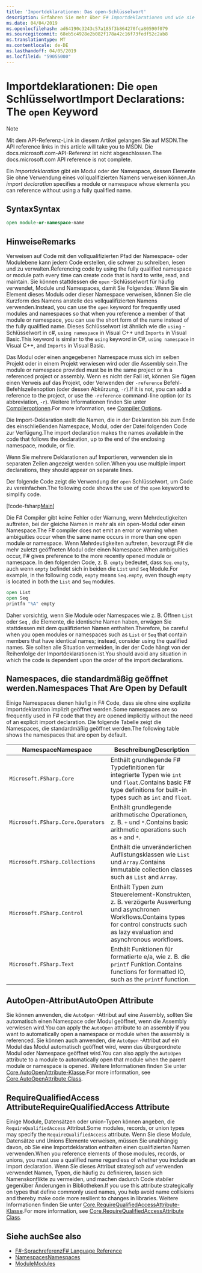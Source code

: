 ```yaml
---
title: 'Importdeklarationen: Das open-Schlüsselwort'
description: Erfahren Sie mehr über F# Importdeklarationen und wie sie ein Modul oder einen Namespace angeben, dessen Elemente Sie ohne Verwendung eines vollqualifizierten Namens verweisen können.
ms.date: 04/04/2019
ms.openlocfilehash: ad64190c3243c57a185f3b864270fca80590f079
ms.sourcegitcommit: 68eb5c4928e2b082f178a42c16f73fedf52c2ab8
ms.translationtype: MT
ms.contentlocale: de-DE
ms.lasthandoff: 04/05/2019
ms.locfileid: "59055000"
---
```

# <a name="import-declarations-the-open-keyword"></a><span data-ttu-id="426ed-103">Importdeklarationen: Die `open` Schlüsselwort</span><span class="sxs-lookup"><span data-stu-id="426ed-103">Import Declarations: The `open` Keyword</span></span>

> [!NOTE]
> <span data-ttu-id="426ed-104">Mit dem API-Referenz-Link in diesem Artikel gelangen Sie auf MSDN.</span><span class="sxs-lookup"><span data-stu-id="426ed-104">The API reference links in this article will take you to MSDN.</span></span>  <span data-ttu-id="426ed-105">Die docs.microsoft.com-API-Referenz ist nicht abgeschlossen.</span><span class="sxs-lookup"><span data-stu-id="426ed-105">The docs.microsoft.com API reference is not complete.</span></span>

<span data-ttu-id="426ed-106">Ein *Importdeklaration* gibt ein Modul oder der Namespace, dessen Elemente Sie ohne Verwendung eines vollqualifizierten Namens verweisen können.</span><span class="sxs-lookup"><span data-stu-id="426ed-106">An *import declaration* specifies a module or namespace whose elements you can reference without using a fully qualified name.</span></span>

## <a name="syntax"></a><span data-ttu-id="426ed-107">Syntax</span><span class="sxs-lookup"><span data-stu-id="426ed-107">Syntax</span></span>

```fsharp
open module-or-namespace-name
```

## <a name="remarks"></a><span data-ttu-id="426ed-108">Hinweise</span><span class="sxs-lookup"><span data-stu-id="426ed-108">Remarks</span></span>

<span data-ttu-id="426ed-109">Verweisen auf Code mit den vollqualifizierten Pfad der Namespace- oder Modulebene kann jedem Code erstellen, die schwer zu schreiben, lesen und zu verwalten.</span><span class="sxs-lookup"><span data-stu-id="426ed-109">Referencing code by using the fully qualified namespace or module path every time can create code that is hard to write, read, and maintain.</span></span> <span data-ttu-id="426ed-110">Sie können stattdessen die `open` -Schlüsselwort für häufig verwendet, Module und Namespaces, damit Sie Folgendes: Wenn Sie ein Element dieses Moduls oder dieser Namespace verweisen, können Sie die Kurzform des Namens anstelle des vollqualifizierten Namens verwenden.</span><span class="sxs-lookup"><span data-stu-id="426ed-110">Instead, you can use the `open` keyword for frequently used modules and namespaces so that when you reference a member of that module or namespace, you can use the short form of the name instead of the fully qualified name.</span></span> <span data-ttu-id="426ed-111">Dieses Schlüsselwort ist ähnlich wie die `using` -Schlüsselwort in c#, `using namespace` in Visual C++ und `Imports` in Visual Basic.</span><span class="sxs-lookup"><span data-stu-id="426ed-111">This keyword is similar to the `using` keyword in C#, `using namespace` in Visual C++, and `Imports` in Visual Basic.</span></span>

<span data-ttu-id="426ed-112">Das Modul oder einen angegebenen Namespace muss sich im selben Projekt oder in einem Projekt verwiesen wird oder die Assembly sein.</span><span class="sxs-lookup"><span data-stu-id="426ed-112">The module or namespace provided must be in the same project or in a referenced project or assembly.</span></span> <span data-ttu-id="426ed-113">Wenn es nicht der Fall ist, können Sie fügen einen Verweis auf das Projekt, oder Verwenden der `-reference` Befehl`-`Befehlszeilenoption (oder dessen Abkürzung, `-r`).</span><span class="sxs-lookup"><span data-stu-id="426ed-113">If it is not, you can add a reference to the project, or use the `-reference` command`-`line option (or its abbreviation, `-r`).</span></span> <span data-ttu-id="426ed-114">Weitere Informationen finden Sie unter [Compileroptionen](compiler-options.md).</span><span class="sxs-lookup"><span data-stu-id="426ed-114">For more information, see [Compiler Options](compiler-options.md).</span></span>

<span data-ttu-id="426ed-115">Die Import-Deklaration stellt die Namen, die in der Deklaration bis zum Ende des einschließenden Namespace, Modul, oder der Datei folgenden Code zur Verfügung.</span><span class="sxs-lookup"><span data-stu-id="426ed-115">The import declaration makes the names available in the code that follows the declaration, up to the end of the enclosing namespace, module, or file.</span></span>

<span data-ttu-id="426ed-116">Wenn Sie mehrere Deklarationen auf Importieren, verwenden sie in separaten Zeilen angezeigt werden sollen.</span><span class="sxs-lookup"><span data-stu-id="426ed-116">When you use multiple import declarations, they should appear on separate lines.</span></span>

<span data-ttu-id="426ed-117">Der folgende Code zeigt die Verwendung der `open` Schlüsselwort, um Code zu vereinfachen.</span><span class="sxs-lookup"><span data-stu-id="426ed-117">The following code shows the use of the `open` keyword to simplify code.</span></span>

[!code-fsharp[Main](../../../samples/snippets/fsharp/lang-ref-2/snippet6801.fs)]

<span data-ttu-id="426ed-118">Die F# Compiler gibt keine Fehler oder Warnung, wenn Mehrdeutigkeiten auftreten, bei der gleiche Namen in mehr als ein open-Modul oder einen Namespace.</span><span class="sxs-lookup"><span data-stu-id="426ed-118">The F# compiler does not emit an error or warning when ambiguities occur when the same name occurs in more than one open module or namespace.</span></span> <span data-ttu-id="426ed-119">Wenn Mehrdeutigkeiten auftreten, bevorzugt F# die mehr zuletzt geöffneten Modul oder einen Namespace.</span><span class="sxs-lookup"><span data-stu-id="426ed-119">When ambiguities occur, F# gives preference to the more recently opened module or namespace.</span></span> <span data-ttu-id="426ed-120">In den folgenden Code, z. B. `empty` bedeutet, dass `Seq.empty`, auch wenn `empty` befindet sich in beiden die `List` und `Seq` Module.</span><span class="sxs-lookup"><span data-stu-id="426ed-120">For example, in the following code, `empty` means `Seq.empty`, even though `empty` is located in both the `List` and `Seq` modules.</span></span>

```fsharp
open List
open Seq
printfn "%A" empty
```

<span data-ttu-id="426ed-121">Daher vorsichtig, wenn Sie Module oder Namespaces wie z. B. Öffnen `List` oder `Seq` , die Elemente, die identische Namen haben, erwägen Sie stattdessen mit dem qualifizierten Namen enthalten.</span><span class="sxs-lookup"><span data-stu-id="426ed-121">Therefore, be careful when you open modules or namespaces such as `List` or `Seq` that contain members that have identical names; instead, consider using the qualified names.</span></span> <span data-ttu-id="426ed-122">Sie sollten alle Situation vermeiden, in der der Code hängt von der Reihenfolge der Importdeklarationen ist.</span><span class="sxs-lookup"><span data-stu-id="426ed-122">You should avoid any situation in which the code is dependent upon the order of the import declarations.</span></span>

## <a name="namespaces-that-are-open-by-default"></a><span data-ttu-id="426ed-123">Namespaces, die standardmäßig geöffnet werden.</span><span class="sxs-lookup"><span data-stu-id="426ed-123">Namespaces That Are Open by Default</span></span>

<span data-ttu-id="426ed-124">Einige Namespaces dienen häufig in F# Code, dass sie ohne eine explizite Importdeklaration implizit geöffnet werden.</span><span class="sxs-lookup"><span data-stu-id="426ed-124">Some namespaces are so frequently used in F# code that they are opened implicitly without the need of an explicit import declaration.</span></span> <span data-ttu-id="426ed-125">Die folgende Tabelle zeigt die Namespaces, die standardmäßig geöffnet werden.</span><span class="sxs-lookup"><span data-stu-id="426ed-125">The following table shows the namespaces that are open by default.</span></span>

|<span data-ttu-id="426ed-126">Namespace</span><span class="sxs-lookup"><span data-stu-id="426ed-126">Namespace</span></span>|<span data-ttu-id="426ed-127">Beschreibung</span><span class="sxs-lookup"><span data-stu-id="426ed-127">Description</span></span>|
|---------|-----------|
|`Microsoft.FSharp.Core`|<span data-ttu-id="426ed-128">Enthält grundlegende F# Typdefinitionen für integrierte Typen wie `int` und `float`.</span><span class="sxs-lookup"><span data-stu-id="426ed-128">Contains basic F# type definitions for built-in types such as `int` and `float`.</span></span>|
|`Microsoft.FSharp.Core.Operators`|<span data-ttu-id="426ed-129">Enthält grundlegende arithmetische Operationen, z. B. `+` und `*`.</span><span class="sxs-lookup"><span data-stu-id="426ed-129">Contains basic arithmetic operations such as `+` and `*`.</span></span>|
|`Microsoft.FSharp.Collections`|<span data-ttu-id="426ed-130">Enthält die unveränderlichen Auflistungsklassen wie `List` und `Array`.</span><span class="sxs-lookup"><span data-stu-id="426ed-130">Contains immutable collection classes such as `List` and `Array`.</span></span>|
|`Microsoft.FSharp.Control`|<span data-ttu-id="426ed-131">Enthält Typen zum Steuerelement-Konstrukten, z. B. verzögerte Auswertung und asynchronen Workflows.</span><span class="sxs-lookup"><span data-stu-id="426ed-131">Contains types for control constructs such as lazy evaluation and asynchronous workflows.</span></span>|
|`Microsoft.FSharp.Text`|<span data-ttu-id="426ed-132">Enthält Funktionen für formatierte e/a, wie z. B. die `printf` Funktion.</span><span class="sxs-lookup"><span data-stu-id="426ed-132">Contains functions for formatted IO, such as the `printf` function.</span></span>|

## <a name="autoopen-attribute"></a><span data-ttu-id="426ed-133">AutoOpen-Attribut</span><span class="sxs-lookup"><span data-stu-id="426ed-133">AutoOpen Attribute</span></span>

<span data-ttu-id="426ed-134">Sie können anwenden, die `AutoOpen` -Attribut auf eine Assembly, sollten Sie automatisch einen Namespace oder Modul geöffnet, wenn die Assembly verwiesen wird.</span><span class="sxs-lookup"><span data-stu-id="426ed-134">You can apply the `AutoOpen` attribute to an assembly if you want to automatically open a namespace or module when the assembly is referenced.</span></span> <span data-ttu-id="426ed-135">Sie können auch anwenden, die `AutoOpen` -Attribut auf ein Modul das Modul automatisch geöffnet wird, wenn das übergeordnete Modul oder Namespace geöffnet wird.</span><span class="sxs-lookup"><span data-stu-id="426ed-135">You can also apply the `AutoOpen` attribute to a module to automatically open that module when the parent module or namespace is opened.</span></span> <span data-ttu-id="426ed-136">Weitere Informationen finden Sie unter [Core.AutoOpenAttribute-Klasse](https://msdn.microsoft.com/visualfsharpdocs/conceptual/core.autoopenattribute-class-%5bfsharp%5d).</span><span class="sxs-lookup"><span data-stu-id="426ed-136">For more information, see [Core.AutoOpenAttribute Class](https://msdn.microsoft.com/visualfsharpdocs/conceptual/core.autoopenattribute-class-%5bfsharp%5d).</span></span>

## <a name="requirequalifiedaccess-attribute"></a><span data-ttu-id="426ed-137">RequireQualifiedAccess Attribute</span><span class="sxs-lookup"><span data-stu-id="426ed-137">RequireQualifiedAccess Attribute</span></span>

<span data-ttu-id="426ed-138">Einige Module, Datensätzen oder union-Typen können angeben, die `RequireQualifiedAccess` Attribut.</span><span class="sxs-lookup"><span data-stu-id="426ed-138">Some modules, records, or union types may specify the `RequireQualifiedAccess` attribute.</span></span> <span data-ttu-id="426ed-139">Wenn Sie diese Module, Datensätze und Unions Elemente verweisen, müssen Sie unabhängig davon, ob Sie eine Importdeklaration enthalten einen qualifizierten Namen verwenden.</span><span class="sxs-lookup"><span data-stu-id="426ed-139">When you reference elements of those modules, records, or unions, you must use a qualified name regardless of whether you include an import declaration.</span></span> <span data-ttu-id="426ed-140">Wenn Sie dieses Attribut strategisch auf verwenden verwendet Namen, Typen, die häufig zu definieren, lassen sich Namenskonflikte zu vermeiden, und machen dadurch Code stabiler gegenüber Änderungen in Bibliotheken.</span><span class="sxs-lookup"><span data-stu-id="426ed-140">If you use this attribute strategically on types that define commonly used names, you help avoid name collisions and thereby make code more resilient to changes in libraries.</span></span> <span data-ttu-id="426ed-141">Weitere Informationen finden Sie unter [Core.RequireQualifiedAccessAttribute-Klasse](https://msdn.microsoft.com/visualfsharpdocs/conceptual/core.requirequalifiedaccessattribute-class-%5Bfsharp%5D).</span><span class="sxs-lookup"><span data-stu-id="426ed-141">For more information, see [Core.RequireQualifiedAccessAttribute Class](https://msdn.microsoft.com/visualfsharpdocs/conceptual/core.requirequalifiedaccessattribute-class-%5Bfsharp%5D).</span></span>

## <a name="see-also"></a><span data-ttu-id="426ed-142">Siehe auch</span><span class="sxs-lookup"><span data-stu-id="426ed-142">See also</span></span>

- [<span data-ttu-id="426ed-143">F#-Sprachreferenz</span><span class="sxs-lookup"><span data-stu-id="426ed-143">F# Language Reference</span></span>](index.md)
- [<span data-ttu-id="426ed-144">Namespaces</span><span class="sxs-lookup"><span data-stu-id="426ed-144">Namespaces</span></span>](namespaces.md)
- [<span data-ttu-id="426ed-145">Module</span><span class="sxs-lookup"><span data-stu-id="426ed-145">Modules</span></span>](modules.md)
